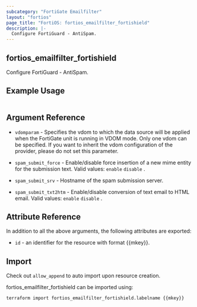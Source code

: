 ```yaml
---
subcategory: "FortiGate Emailfilter"
layout: "fortios"
page_title: "FortiOS: fortios_emailfilter_fortishield"
description: |-
  Configure FortiGuard - AntiSpam.
---
```


## fortios_emailfilter_fortishield
Configure FortiGuard - AntiSpam.

## Example Usage

```hcl

```

## Argument Reference
* `vdomparam` - Specifies the vdom to which the data source will be applied when the FortiGate unit is running in VDOM mode. Only one vdom can be specified. If you want to inherit the vdom configuration of the provider, please do not set this parameter.

* `spam_submit_force` - Enable/disable force insertion of a new mime entity for the submission text. Valid values: `enable` `disable` .
* `spam_submit_srv` - Hostname of the spam submission server.
* `spam_submit_txt2htm` - Enable/disable conversion of text email to HTML email. Valid values: `enable` `disable` .

## Attribute Reference

In addition to all the above arguments, the following attributes are exported:
* `id` - an identifier for the resource with format {{mkey}}.

## Import

Check out `allow_append` to auto import upon resource creation.

fortios_emailfilter_fortishield can be imported using:
```sh
terraform import fortios_emailfilter_fortishield.labelname {{mkey}}
```
